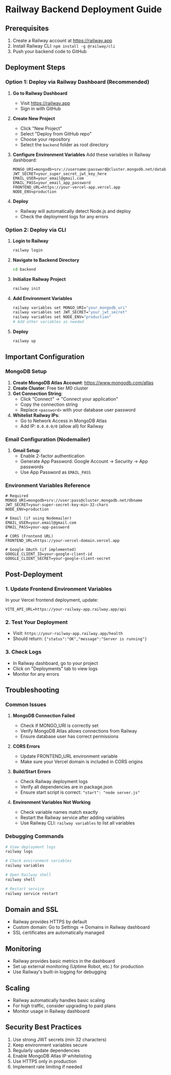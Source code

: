# Railway Backend Deployment Guide

## Prerequisites
1. Create a Railway account at https://railway.app
2. Install Railway CLI: `npm install -g @railway/cli`
3. Push your backend code to GitHub

## Deployment Steps

### Option 1: Deploy via Railway Dashboard (Recommended)

1. **Go to Railway Dashboard**
   - Visit https://railway.app
   - Sign in with GitHub

2. **Create New Project**
   - Click "New Project"
   - Select "Deploy from GitHub repo"
   - Choose your repository
   - Select the `backend` folder as root directory

3. **Configure Environment Variables**
   Add these variables in Railway dashboard:
   ```
   MONGO_URI=mongodb+srv://username:password@cluster.mongodb.net/database_name
   JWT_SECRET=your_super_secret_jwt_key_here
   EMAIL_USER=your_email@gmail.com
   EMAIL_PASS=your_email_app_password
   FRONTEND_URL=https://your-vercel-app.vercel.app
   NODE_ENV=production
   ```

4. **Deploy**
   - Railway will automatically detect Node.js and deploy
   - Check the deployment logs for any errors

### Option 2: Deploy via CLI

1. **Login to Railway**
   ```bash
   railway login
   ```

2. **Navigate to Backend Directory**
   ```bash
   cd backend
   ```

3. **Initialize Railway Project**
   ```bash
   railway init
   ```

4. **Add Environment Variables**
   ```bash
   railway variables set MONGO_URI="your_mongodb_uri"
   railway variables set JWT_SECRET="your_jwt_secret"
   railway variables set NODE_ENV="production"
   # Add other variables as needed
   ```

5. **Deploy**
   ```bash
   railway up
   ```

## Important Configuration

### MongoDB Setup
1. **Create MongoDB Atlas Account**: https://www.mongodb.com/atlas
2. **Create Cluster**: Free tier M0 cluster
3. **Get Connection String**: 
   - Click "Connect" → "Connect your application"
   - Copy the connection string
   - Replace `<password>` with your database user password
4. **Whitelist Railway IPs**: 
   - Go to Network Access in MongoDB Atlas
   - Add IP: `0.0.0.0/0` (allow all) for Railway

### Email Configuration (Nodemailer)
1. **Gmail Setup**:
   - Enable 2-factor authentication
   - Generate App Password: Google Account → Security → App passwords
   - Use App Password as `EMAIL_PASS`

### Environment Variables Reference
```
# Required
MONGO_URI=mongodb+srv://user:pass@cluster.mongodb.net/dbname
JWT_SECRET=your-super-secret-key-min-32-chars
NODE_ENV=production

# Email (if using Nodemailer)
EMAIL_USER=your.email@gmail.com
EMAIL_PASS=your-app-password

# CORS (Frontend URL)
FRONTEND_URL=https://your-vercel-domain.vercel.app

# Google OAuth (if implemented)
GOOGLE_CLIENT_ID=your-google-client-id
GOOGLE_CLIENT_SECRET=your-google-client-secret
```

## Post-Deployment

### 1. Update Frontend Environment Variables
In your Vercel frontend deployment, update:
```
VITE_API_URL=https://your-railway-app.railway.app/api
```

### 2. Test Your Deployment
- Visit: `https://your-railway-app.railway.app/health`
- Should return: `{"status":"OK","message":"Server is running"}`

### 3. Check Logs
- In Railway dashboard, go to your project
- Click on "Deployments" tab to view logs
- Monitor for any errors

## Troubleshooting

### Common Issues

1. **MongoDB Connection Failed**
   - Check if MONGO_URI is correctly set
   - Verify MongoDB Atlas allows connections from Railway
   - Ensure database user has correct permissions

2. **CORS Errors**
   - Update FRONTEND_URL environment variable
   - Make sure your Vercel domain is included in CORS origins

3. **Build/Start Errors**
   - Check Railway deployment logs
   - Verify all dependencies are in package.json
   - Ensure start script is correct: `"start": "node server.js"`

4. **Environment Variables Not Working**
   - Check variable names match exactly
   - Restart the Railway service after adding variables
   - Use Railway CLI: `railway variables` to list all variables

### Debugging Commands
```bash
# View deployment logs
railway logs

# Check environment variables
railway variables

# Open Railway shell
railway shell

# Restart service
railway service restart
```

## Domain and SSL
- Railway provides HTTPS by default
- Custom domain: Go to Settings → Domains in Railway dashboard
- SSL certificates are automatically managed

## Monitoring
- Railway provides basic metrics in the dashboard
- Set up external monitoring (Uptime Robot, etc.) for production
- Use Railway's built-in logging for debugging

## Scaling
- Railway automatically handles basic scaling
- For high traffic, consider upgrading to paid plans
- Monitor usage in Railway dashboard

## Security Best Practices
1. Use strong JWT secrets (min 32 characters)
2. Keep environment variables secure
3. Regularly update dependencies
4. Enable MongoDB Atlas IP whitelisting
5. Use HTTPS only in production
6. Implement rate limiting if needed
